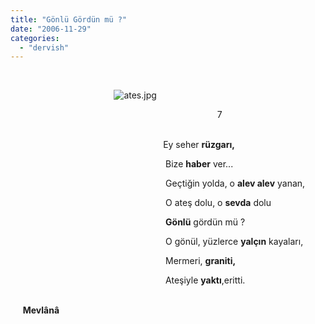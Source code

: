 ```yaml
---
title: "Gönlü Gördün mü ?"
date: "2006-11-29"
categories: 
  - "dervish"
---
```


  

                                          ![ates.jpg](/uploads/2006/11/ates.jpg)                        

                                                                                    7                                                          

                                                              Ey seher **rüzgarı,**

                                                               Bize **haber** ver...

                                                               Geçtiğin yolda, o **alev alev** yanan,

                                                               O ateş dolu, o **sevda** dolu

                                                               **Gönlü** gördün mü ?

                                                               O gönül, yüzlerce **yalçın** kayaları,

                                                               Mermeri, **graniti,**

                                                               Ateşiyle **yaktı**,eritti.              

                                                                                                                                     **Mevlânâ**
